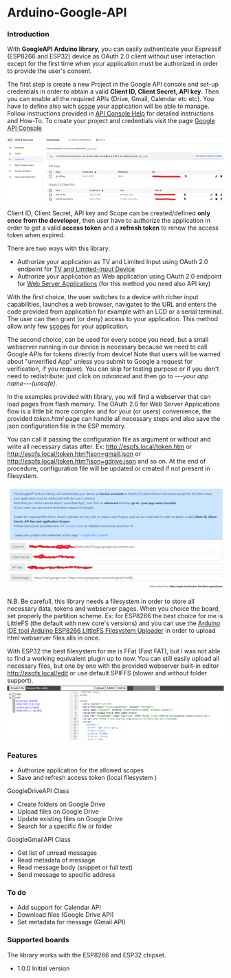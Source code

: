 # Arduino-Google-API

### Introduction
With **GoogleAPI Arduino library**, you can easily authenticate your Espressif (ESP8266 and ESP32) device as OAuth 2.0 client without user interaction except for the first time when your application must be authorized in order to provide the user's consent.

The first step is create a new Project in the Google API console and set-up credentials in order to abtain a valid **Client ID, Client Secret, API key**. 
Then you can enable all the required APIs (Drive, Gmail, Calendar etc etc). 
You have to define also wich [scope](https://developers.google.com/identity/protocols/oauth2/scopes) your application will be able to manage.
Follow instructions provided in [API Console Help](https://support.google.com/googleapi/answer/7037264) for detailed instructions and How-To.
To create your project and credentials visit the page [Google API Console](https://console.developers.google.com/apis/credentials)

![Google API credentials](/credentials1.png)

Client ID, Client Secret, API key and Scope can be created/defined **only once from the developer**, then user have to authorize the application in order to get a valid **access token** and a **refresh token** to renew the access token when expired.

There are two ways with this library:
* Authorize your application as TV and Limited Input using OAuth 2.0 endpoint for [TV and Limited-Input Device](https://developers.google.com/identity/protocols/oauth2/limited-input-device)
* Authorize your application as Web application using OAuth 2.0 endpoint for [Web Server Applications](https://developers.google.com/identity/protocols/oauth2/web-server) (for this method you need also API key) 

With the first choice, the user switches to a device with richer input capabilities, launches a web browser, navigates to the URL [](http://www.google.com/device) and enters the code provided from application for example with an LCD or a serial terminal. The user can then grant (or deny) access to your application.
This method allow only few [scopes](https://developers.google.com/identity/protocols/oauth2/limited-input-device#allowedscopes) for your application.

The second choice, can be used for every scope you need, but a small webserver running in our device is necessary because we need to call Google APIs for tokens directly from device! Note that users will be warned about "unverified App" unless you submit to Google a request for verification, if you require). 
You can skip for testing purpose or if you don't need to redistribute: just click on *advanced* and then go to *---your app name---(unsafe)*.

In the examples provided with library, you will find a webserver that can load pages from flash memory. The OAuth 2.0 for Web Server Applications flow is a little bit more complex and for your (or users) convenience, the provided *token.html* page can handle all necessary steps and also save the json configuration file in the ESP memory. 

You can call it passing the configuration file as argument or without and write all necessary datas after.
Ex: http://espfs.local/token.htm or http://espfs.local/token.htm?json=gmail.json or http://espfs.local/token.htm?json=gdrive.json and so on.
At the end of procedure, configuration file will be updated or created if not present in filesystem.

![Tokens Helper page](/token_helper.png)

N.B.
Be carefull, this library needs a filesystem in order to store all necessary data, tokens and webserver pages.
When you choice the board, set properly the partition scheme. Ex: for ESP8266 the best choice for me is LittleFS (the default with new core's versions) and you can use the [Arduino IDE tool Arduino ESP8266 LittleFS Filesystem Uploader](https://github.com/earlephilhower/arduino-esp8266littlefs-plugin) in order to upload html webserver files alls in once.

With ESP32 the best filesystem for me is FFat (Fast FAT), but I was not able to find a working equivalent plugin up to now.
You can still easily upload all necessary files, but one by one with the provided webserver built-in editor http://espfs.local/edit or use default SPIFFS (slower and without folder support).
![built-in edit page](/editor.png)



### Features
+ Authorize application for the allowed scopes
+ Save and refresh access token (local filesystem )

GoogleDriveAPI Class 
+ Create folders on Google Drive
+ Upload files on Google Drive
+ Update existing files on Google Drive
+ Search for a specific file or folder

GoogleGmailAPI Class
+ Get list of unread messages
+ Read metadata of message
+ Read message body (snippet or full text)
+ Send message to specific address

### To do
+ Add support for Calendar API
+ Download files (Google Drive API)
+ Set metadata for message (Gmail API)

### Supported boards
The library works with the ESP8266 and ESP32 chipset.


+ 1.0.0   Initial version
